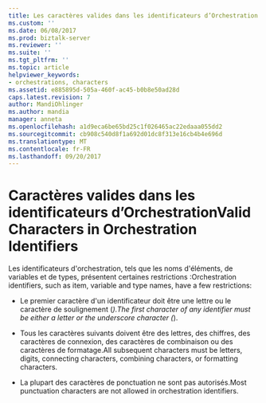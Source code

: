 ```yaml
---
title: Les caractères valides dans les identificateurs d’Orchestration | Documents Microsoft
ms.custom: ''
ms.date: 06/08/2017
ms.prod: biztalk-server
ms.reviewer: ''
ms.suite: ''
ms.tgt_pltfrm: ''
ms.topic: article
helpviewer_keywords:
- orchestrations, characters
ms.assetid: e885895d-505a-460f-ac45-b0b8e50ad28d
caps.latest.revision: 7
author: MandiOhlinger
ms.author: mandia
manager: anneta
ms.openlocfilehash: a1d9eca6be65bd25c1f026465ac22edaaa055dd2
ms.sourcegitcommit: cb908c540d8f1a692d01dc8f313e16cb4b4e696d
ms.translationtype: MT
ms.contentlocale: fr-FR
ms.lasthandoff: 09/20/2017
---
```

# <a name="valid-characters-in-orchestration-identifiers"></a><span data-ttu-id="156f5-102">Caractères valides dans les identificateurs d’Orchestration</span><span class="sxs-lookup"><span data-stu-id="156f5-102">Valid Characters in Orchestration Identifiers</span></span>
<span data-ttu-id="156f5-103">Les identificateurs d'orchestration, tels que les noms d'éléments, de variables et de types, présentent certaines restrictions :</span><span class="sxs-lookup"><span data-stu-id="156f5-103">Orchestration identifiers, such as item, variable and type names, have a few restrictions:</span></span>  
  
-   <span data-ttu-id="156f5-104">Le premier caractère d'un identificateur doit être une lettre ou le caractère de soulignement (_).</span><span class="sxs-lookup"><span data-stu-id="156f5-104">The first character of any identifier must be either a letter or the underscore character (_).</span></span>  
  
-   <span data-ttu-id="156f5-105">Tous les caractères suivants doivent être des lettres, des chiffres, des caractères de connexion, des caractères de combinaison ou des caractères de formatage.</span><span class="sxs-lookup"><span data-stu-id="156f5-105">All subsequent characters must be letters, digits, connecting characters, combining characters, or formatting characters.</span></span>  
  
-   <span data-ttu-id="156f5-106">La plupart des caractères de ponctuation ne sont pas autorisés.</span><span class="sxs-lookup"><span data-stu-id="156f5-106">Most punctuation characters are not allowed in orchestration identifiers.</span></span>
